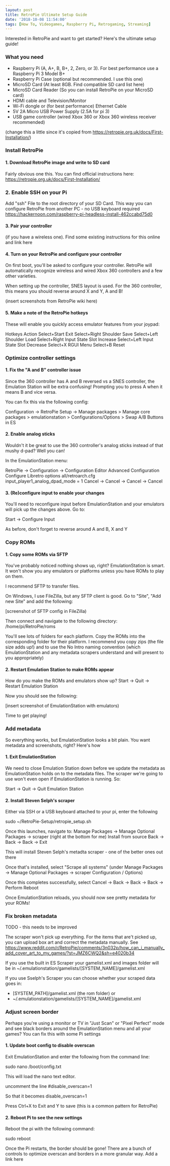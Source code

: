 ```yaml
---
layout: post
title: RetroPie Ultimate Setup Guide
date: '2018-10-08 11:54:00'
tags: [How To, Videogames, Raspberry Pi, Retrogaming, Streaming]
---
```


Interested in RetroPie and want to get started? Here's the ultimate setup guide!

### What you need 

* Raspberry Pi (A, A+, B, B+, 2, Zero, or 3). For best performance use a Raspberry Pi 3 Model B+
* Raspberry Pi Case (optional but recommended. I use this one)
* MicroSD Card (At least 8GB. Find compatible SD card list here)
* MicroSD Card Reader (So you can install RetroPie on your MicroSD card)
* HDMI cable and Television/Monitor
* Wi-Fi dongle or (for best performance) Ethernet Cable 
* 5V 2A Micro USB Power Supply (2.5A for pi 3)
* USB game controller (wired Xbox 360 or Xbox 360 wireless receiver recommended)

(change this a little since it's copied from https://retropie.org.uk/docs/First-Installation/)


### Install RetroPie

#### 1. Download RetroPie image and write to SD card

Fairly obvious one this. You can find official instructions here:  https://retropie.org.uk/docs/First-Installation/

### 2. Enable SSH on your Pi
 
Add "ssh" File to the root directory of your SD Card. This way you can configure RetroPie  from another PC - no USB keyboard required
https://hackernoon.com/raspberry-pi-headless-install-462ccabd75d0

#### 3. Pair your controller

(if you have a wireless one). Find some existing instructions for this online and link here

#### 4. Turn on your RetroPie and configure your controller

On first boot, you'll be asked to configure your controller. RetroPie will automatically recognize wireless and wired Xbox 360 controllers and a few other varieties.

When setting up the controller, SNES layout is used. For the 360 controller, this means you should reverse around X and Y, A and B!

(insert screenshots from RetroPie wiki here)

#### 5. Make a note of the RetroPie hotkeys

These will enable you quickly access emulator features from your joypad:

Hotkeys	Action
Select+Start	Exit
Select+Right Shoulder	Save
Select+Left Shoulder	Load
Select+Right	Input State Slot Increase
Select+Left	Input State Slot Decrease
Select+X	RGUI Menu
Select+B	Reset

### Optimize controller settings

#### 1. Fix the "A and B" controller issue 

Since the 360 controller has A and B reversed vs a SNES controller, the Emulation Station will be extra confusing! Prompting you to press A when it means B and vice versa.

You can fix this via the following config:

Configuration -> RetroPie Setup -> Manage packages > Manage core packages > emulationstation > Configurations/Options > Swap A/B Buttons in ES

#### 2. Enable analog sticks

Wouldn't it be great to use the 360 controller's analog sticks instead of that mushy d-pad? Well you can!

In the EmulationStation menu:

RetroPie -> Configuration -> Configuration Editor
Advanced Configuration
Configure Libretro options
all/retroarch.cfg
input_player1_analog_dpad_mode = 1
Cancel -> Cancel -> Cancel -> Cancel

#### 3. (Re)configure input to enable your changes

You'll need to reconfigure input before EmulationStation and your emulators will pick up the changes above. Go to:

Start -> Configure Input

As before, don't forget to reverse around A and B, X and Y

### Copy ROMs

#### 1. Copy some ROMs via SFTP

You've probably noticed nothing shows up, right? EmulationStation is smart. It won't show you any emulators or platforms unless you have ROMs to play on them.

I recommend SFTP to transfer files. 

On Windows, I use FileZilla, but any SFTP client is good. Go to "Site", "Add new Site" and add the following:

[screenshot of SFTP config in FileZilla)

Then connect and navigate to the following directory:
/home/pi/RetroPie/roms

You'll see lots of folders for each platform. Copy the ROMs into the corresponding folder for their platform. I recommend you copy zips (the file size adds up!) and to use the No Intro naming convention (which EmulationStation and any metadata scrapers understand and will present to you appropriately)

#### 2. Restart Emulation Station to make ROMs appear

How do you make the ROMs and emulators show up? Start -> Quit -> Restart Emulation Station

Now you should see the following:

[insert screenshot of EmulationStation with emulators)

Time to get playing!


### Add metadata

So everything works, but EmulationStation looks a bit plain. You want metadata and screenshots, right? Here's how

#### 1. Exit EmulationStation

We need to close Emulation Station down before we update the metadata as EmulationStation holds on to the metadata files. The scraper we're going to use won't even open if EmulationStation is running. So:

Start -> Quit -> Quit Emulation Station

#### 2. Install Steven Selph's scraper

Either via SSH or a USB keyboard attached to your pi, enter the following

sudo ~/RetroPie-Setup/retropie_setup.sh

Once this launches, navigate to:
Manage Packages -> Manage Optional Packages -> scraper (right at the bottom for me)
Install from source
Back -> Back -> Back -> Exit

This will install Steven Selph's metadta scraper - one of the better ones out there

Once that's installed, select "Scrape all systems" (under 
Manage Packages -> Manage Optional Packages -> scraper
Configuration / Options)

Once this completes successfully, select 
Cancel -> Back -> Back -> Back -> Perform Reboot

Once EmulationStation reloads, you should now see pretty metadata for your ROMs!

### Fix broken metadata

TODO - this needs to be improved

The scraper won't pick up everything. For the items that are't picked up, you can upload box art and correct the metadata manually. See https://www.reddit.com/r/RetroPie/comments/3n032p/how_can_i_manually_add_cover_art_to_my_games/?st=JMZ6CWQ2&sh=e4020b34

If you use the built in ES Scraper your gamelist.xml and images folder will be in ~/.emulationstation/gamelists/[SYSTEM_NAME]/gamelist.xml

If you use Sselph's Scraper you can choose whether your scraped data goes in:

* [SYSTEM_PATH]/gamelist.xml (the rom folder) or
* ~/.emulationstation/gamelists/[SYSTEM_NAME]/gamelist.xml

### Adjust screen border

Perhaps you're using a monitor or TV in "Just Scan" or "Pixel Perfect" mode and see black borders around the EmulationStation menu and all your games? You can fix this with some Pi settings

#### 1. Update boot config to disable overscan

Exit EmulationStation and enter the following from the command line:

sudo nano /boot/config.txt

This will load the nano text editor. 

uncomment the line 
#disable_overscan=1

So that it becomes
disable_overscan=1

Press Ctrl+X to Exit and Y to save (this is a common pattern for RetroPie)

#### 2. Reboot Pi to see the new settings

Reboot the pi with the following command:

sudo reboot

Once the Pi restarts, the border should be gone! There are a bunch of controls to optimize overscan and borders in a more granular way. Add a link here
